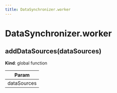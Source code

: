 ```yaml
---
title: DataSynchronizer.worker
---
```


# DataSynchronizer.worker

<a name="addDataSources"></a>

## addDataSources(dataSources)
**Kind**: global function  

| Param |
| --- |
| dataSources | 

